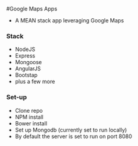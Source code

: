 #Google Maps Apps
* A MEAN stack app leveraging Google Maps

### Stack
* NodeJS
* Express
* Mongoose
* AngularJS
* Bootstap 
* plus a few more

### Set-up
* Clone repo
* NPM install
* Bower install
* Set up Mongodb (currently set to run locally)
* By default the server is set to run on port 8080
